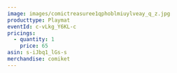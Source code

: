 ```yaml
---
image: images/comictreasuree1qphoblmiuylveay_q_z.jpg
producttype: Playmat
eventId: c-vLkg_Y6KL-c
pricings:
  - quantity: 1
    price: 65
asin: s-iJbq1_lGs-s
merchandise: comiket
---
```

